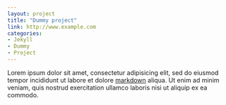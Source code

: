 ```yaml
---
layout: project
title: "Dummy project"
link: http://www.example.com
categories:
- Jekyll
- Dummy
- Project
---
```


Lorem ipsum dolor sit amet, consectetur adipisicing elit, sed do eiusmod tempor incididunt ut labore et dolore [markdown](http://www.example.com) aliqua. Ut enim ad minim veniam, quis nostrud exercitation ullamco laboris nisi ut aliquip ex ea commodo.
